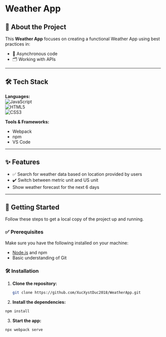 # Weather App

## 📌 About the Project

This **Weather App** focuses on creating a functional Weather App using best practices in:
- 💾 Asynchronous code
- 🗂️ Working with APIs

---

## 🛠 Tech Stack

**Languages:**  
![JavaScript](https://img.shields.io/badge/JavaScript-F7DF1E?logo=javascript&logoColor=black)  
![HTML5](https://img.shields.io/badge/HTML5-E34F26?logo=html5&logoColor=white)  
![CSS3](https://img.shields.io/badge/CSS3-1572B6?logo=css3&logoColor=white)

**Tools & Frameworks:**  
- Webpack  
- npm  
- VS Code

---

## ✨ Features

- ✅ Search for weather data based on location provided by users 
- ✔️ Switch between metric unit and US unit
-  Show weather forecast for the next 6 days

---

## 🚀 Getting Started

Follow these steps to get a local copy of the project up and running.

### ✅ Prerequisites

Make sure you have the following installed on your machine:

- [Node.js](https://nodejs.org/) and npm
- Basic understanding of Git

### 🛠️ Installation

1. **Clone the repository:**
   ```bash
   git clone https://github.com/XucXystDuc2018/WeatherApp.git
   ```

2. **Install the dependencies:**
  ```bash
  npm install
  ```

3. **Start the app:**
  ```bash
  npx webpack serve
  ```
